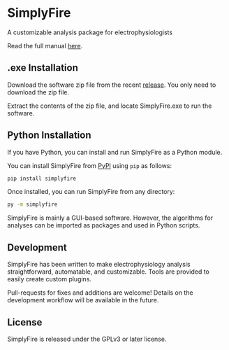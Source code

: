 # SimplyFire
A customizable analysis package for electrophysiologists

Read the full manual [here](https://simplyfire-beta.readthedocs.io/).

## .exe Installation

Download the software zip file from the recent [release](https://github.com/megumi-mori/SimplyFire/releases).
You only need to download the zip file.

Extract the contents of the zip file, and locate SimplyFire.exe to run the software.

## Python Installation
If you have Python, you can install and run SimplyFire as a Python module. 

You can install SimplyFire from [PyPI](https://pypi.org/project/simplyfire/) using 
`pip` as follows:


```bash 
pip install simplyfire
```

Once installed, you can run SimplyFire from any directory: 

```bash
py -m simplyfire
```

SimplyFire is mainly a GUI-based software. 
However, the algorithms for analyses can be imported as packages and used in Python scripts. 

## Development

SimplyFire has been written to make electrophysiology analysis straightforward, automatable, and customizable.
Tools are provided to easily create custom plugins. 

Pull-requests for fixes and additions are welcome! 
Details on the development workflow will be available in the future. 

## License
SimplyFire is released under the GPLv3 or later license. 